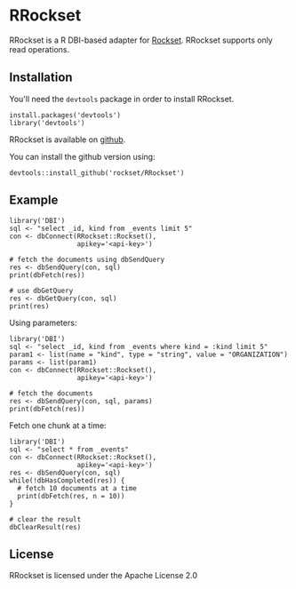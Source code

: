 # RRockset

RRockset is a R DBI-based adapter for [Rockset](https://rockset.com/). RRockset supports only read operations.

## Installation
You'll need the `devtools` package in order to install RRockset.
```
install.packages('devtools')
library('devtools')
```

RRockset is available on [github](https://github.com/rockset/RRockset).

You can install the github version using:
```
devtools::install_github('rockset/RRockset')
```

## Example

```
library('DBI')
sql <- "select _id, kind from _events limit 5"
con <- dbConnect(RRockset::Rockset(),
                 apikey='<api-key>')

# fetch the documents using dbSendQuery
res <- dbSendQuery(con, sql)
print(dbFetch(res))

# use dbGetQuery
res <- dbGetQuery(con, sql)
print(res)
```

Using parameters:
```
library('DBI')
sql <- "select _id, kind from _events where kind = :kind limit 5"
param1 <- list(name = "kind", type = "string", value = "ORGANIZATION")
params <- list(param1)
con <- dbConnect(RRockset::Rockset(),
                 apikey='<api-key>')

# fetch the documents
res <- dbSendQuery(con, sql, params)
print(dbFetch(res))
```

Fetch one chunk at a time:
```
library('DBI')
sql <- "select * from _events"
con <- dbConnect(RRockset::Rockset(), 
                 apikey='<api-key>')
res <- dbSendQuery(con, sql)
while(!dbHasCompleted(res)) {
  # fetch 10 documents at a time
  print(dbFetch(res, n = 10)) 
}

# clear the result
dbClearResult(res)
```

## License
RRockset is licensed under the Apache License 2.0

